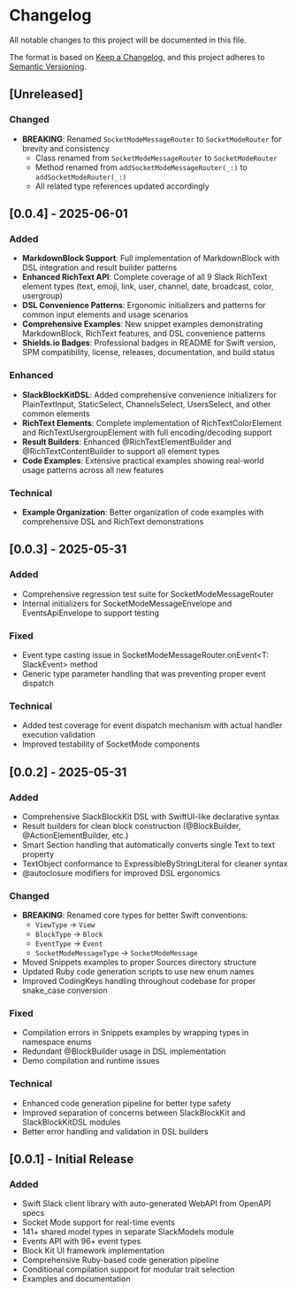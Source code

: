 # Changelog

All notable changes to this project will be documented in this file.

The format is based on [Keep a Changelog](https://keepachangelog.com/en/1.0.0/),
and this project adheres to [Semantic Versioning](https://semver.org/spec/v2.0.0.html).

## [Unreleased]

### Changed
- **BREAKING**: Renamed `SocketModeMessageRouter` to `SocketModeRouter` for brevity and consistency
  - Class renamed from `SocketModeMessageRouter` to `SocketModeRouter`
  - Method renamed from `addSocketModeMessageRouter(_:)` to `addSocketModeRouter(_:)`
  - All related type references updated accordingly

## [0.0.4] - 2025-06-01

### Added
- **MarkdownBlock Support**: Full implementation of MarkdownBlock with DSL integration and result builder patterns
- **Enhanced RichText API**: Complete coverage of all 9 Slack RichText element types (text, emoji, link, user, channel, date, broadcast, color, usergroup)
- **DSL Convenience Patterns**: Ergonomic initializers and patterns for common input elements and usage scenarios
- **Comprehensive Examples**: New snippet examples demonstrating MarkdownBlock, RichText features, and DSL convenience patterns
- **Shields.io Badges**: Professional badges in README for Swift version, SPM compatibility, license, releases, documentation, and build status

### Enhanced
- **SlackBlockKitDSL**: Added comprehensive convenience initializers for PlainTextInput, StaticSelect, ChannelsSelect, UsersSelect, and other common elements
- **RichText Elements**: Complete implementation of RichTextColorElement and RichTextUsergroupElement with full encoding/decoding support
- **Result Builders**: Enhanced @RichTextElementBuilder and @RichTextContentBuilder to support all element types
- **Code Examples**: Extensive practical examples showing real-world usage patterns across all new features

### Technical
- **Example Organization**: Better organization of code examples with comprehensive DSL and RichText demonstrations

## [0.0.3] - 2025-05-31

### Added
- Comprehensive regression test suite for SocketModeMessageRouter
- Internal initializers for SocketModeMessageEnvelope and EventsApiEnvelope to support testing

### Fixed
- Event type casting issue in SocketModeMessageRouter.onEvent<T: SlackEvent> method
- Generic type parameter handling that was preventing proper event dispatch

### Technical
- Added test coverage for event dispatch mechanism with actual handler execution validation
- Improved testability of SocketMode components

## [0.0.2] - 2025-05-31

### Added
- Comprehensive SlackBlockKit DSL with SwiftUI-like declarative syntax
- Result builders for clean block construction (@BlockBuilder, @ActionElementBuilder, etc.)
- Smart Section handling that automatically converts single Text to text property
- TextObject conformance to ExpressibleByStringLiteral for cleaner syntax
- @autoclosure modifiers for improved DSL ergonomics

### Changed
- **BREAKING**: Renamed core types for better Swift conventions:
  - `ViewType` → `View`
  - `BlockType` → `Block` 
  - `EventType` → `Event`
  - `SocketModeMessageType` → `SocketModeMessage`
- Moved Snippets examples to proper Sources directory structure
- Updated Ruby code generation scripts to use new enum names
- Improved CodingKeys handling throughout codebase for proper snake_case conversion

### Fixed
- Compilation errors in Snippets examples by wrapping types in namespace enums
- Redundant @BlockBuilder usage in DSL implementation
- Demo compilation and runtime issues

### Technical
- Enhanced code generation pipeline for better type safety
- Improved separation of concerns between SlackBlockKit and SlackBlockKitDSL modules
- Better error handling and validation in DSL builders

## [0.0.1] - Initial Release

### Added
- Swift Slack client library with auto-generated WebAPI from OpenAPI specs
- Socket Mode support for real-time events
- 141+ shared model types in separate SlackModels module
- Events API with 96+ event types
- Block Kit UI framework implementation
- Comprehensive Ruby-based code generation pipeline
- Conditional compilation support for modular trait selection
- Examples and documentation
